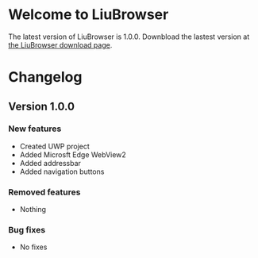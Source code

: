 # Welcome to LiuBrowser
The latest version of LiuBrowser is 1.0.0. Downbload the lastest version at [the LiuBrowser download page](https://liuwoodscode.github.io/liubrowser/download).

# Changelog
## Version 1.0.0
### New features
- Created UWP project
- Added Microsft Edge WebView2
- Added addressbar
- Added navigation buttons 
  
### Removed features
- Nothing
  
### Bug fixes
- No fixes
